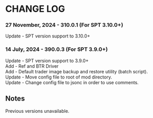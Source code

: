 # CHANGE LOG


### 27 November, 2024 - 310.0.1 (For SPT 3.10.0+)
Update - SPT version support to 3.10.0+</br>

### 14 July, 2024 - 390.0.3 (For SPT 3.9.0+)
Update - SPT version support to 3.9.0+</br>
Add - Ref and BTR Driver</br>
Add - Default trader image backup and restore utility (batch script).</br>
Update - Move config file to root of mod directory.</br>
Update - Change config file to jsonc in order to use comments.</br>


## Notes
Previous versions unavailable.